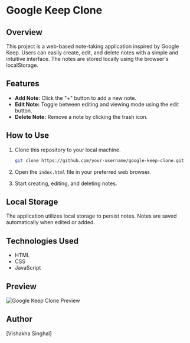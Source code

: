 
# Google Keep Clone

## Overview
This project is a web-based note-taking application inspired by Google Keep. Users can easily create, edit, and delete notes with a simple and intuitive interface. The notes are stored locally using the browser's localStorage.

## Features
- **Add Note:** Click the "+" button to add a new note.
- **Edit Note:** Toggle between editing and viewing mode using the edit button.
- **Delete Note:** Remove a note by clicking the trash icon.

## How to Use
1. Clone this repository to your local machine.
    ```bash
    git clone https://github.com/your-username/google-keep-clone.git
    ```

2. Open the `index.html` file in your preferred web browser.

3. Start creating, editing, and deleting notes.

## Local Storage
The application utilizes local storage to persist notes. Notes are saved automatically when edited or added.

## Technologies Used
- HTML
- CSS
- JavaScript

## Preview
![Google Keep Clone Preview](link-to-your-project-preview)

## Author
[Vishakha Singhal]
